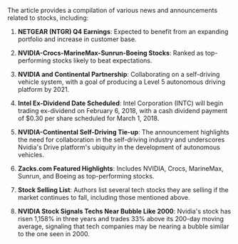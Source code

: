 The article provides a compilation of various news and announcements related to stocks, including:

1. **NETGEAR (NTGR) Q4 Earnings**: Expected to benefit from an expanding portfolio and increase in customer base.

2. **NVIDIA-Crocs-MarineMax-Sunrun-Boeing Stocks**: Ranked as top-performing stocks likely to beat expectations.

3. **NVIDIA and Continental Partnership**: Collaborating on a self-driving vehicle system, with a goal of producing a Level 5 autonomous driving platform by 2021.

4. **Intel Ex-Dividend Date Scheduled**: Intel Corporation (INTC) will begin trading ex-dividend on February 6, 2018, with a cash dividend payment of $0.30 per share scheduled for March 1, 2018.

5. **NVIDIA-Continental Self-Driving Tie-up**: The announcement highlights the need for collaboration in the self-driving industry and underscores Nvidia's Drive platform's ubiquity in the development of autonomous vehicles.

6. **Zacks.com Featured Highlights**: Includes NVIDIA, Crocs, MarineMax, Sunrun, and Boeing as top-performing stocks.

7. **Stock Selling List**: Authors list several tech stocks they are selling if the market continues to fall, including those mentioned above.

8. **NVIDIA Stock Signals Techs Near Bubble Like 2000**: Nvidia's stock has risen 1,158% in three years and trades 33% above its 200-day moving average, signaling that tech companies may be nearing a bubble similar to the one seen in 2000.